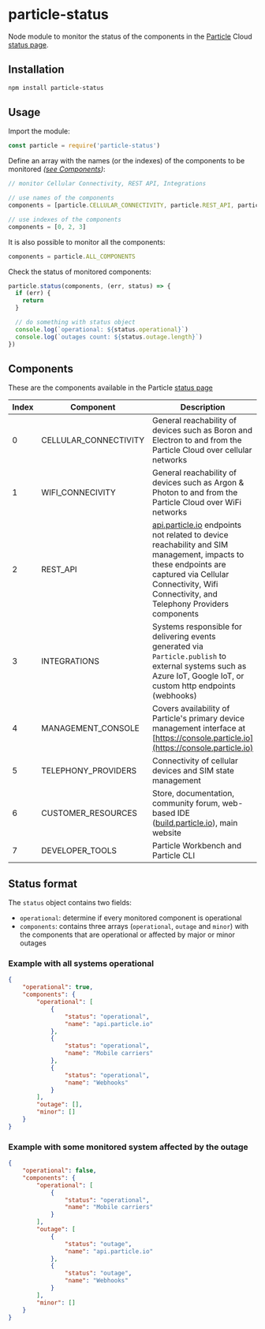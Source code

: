 # particle-status
Node module to monitor the status of the components in the [Particle](https://www.particle.io/) Cloud [status page](https://status.particle.io).

## Installation
```bash
npm install particle-status
```

## Usage
Import the module:
```js
const particle = require('particle-status')
```

Define an array with the names (or the indexes) of the components to be monitored *([see Components](#components))*:
```js
// monitor Cellular Connectivity, REST API, Integrations

// use names of the components
components = [particle.CELLULAR_CONNECTIVITY, particle.REST_API, particle.INTEGRATIONS]

// use indexes of the components
components = [0, 2, 3]
```

It is also possible to monitor all the components:
```js
components = particle.ALL_COMPONENTS
```

Check the status of monitored components:
```js
particle.status(components, (err, status) => {
  if (err) {
    return
  }

  // do something with status object
  console.log(`operational: ${status.operational}`)
  console.log(`outages count: ${status.outage.length}`)
})
```

## Components
These are the components available in the Particle [status page](https://status.particle.io)

| Index | Component | Description |
| --- | --- | --- |
| 0 | CELLULAR_CONNECTIVITY | General reachability of devices such as Boron and Electron to and from the Particle Cloud over cellular networks |
| 1 | WIFI_CONNECIVITY | General reachability of devices such as Argon & Photon to and from the Particle Cloud over WiFi networks |
| 2 | REST_API | [api.particle.io](https://api.particle.io) endpoints not related to device reachability and SIM management, impacts to these endpoints are captured via Cellular Connectivity, Wifi Connectivity, and Telephony Providers components |
| 3 | INTEGRATIONS | Systems responsible for delivering events generated via `Particle.publish` to external systems such as Azure IoT, Google IoT, or custom http endpoints (webhooks) |
| 4 | MANAGEMENT_CONSOLE | Covers availability of Particle's primary device management interface at [https://console.particle.io](https://console.particle.io) |
| 5 | TELEPHONY_PROVIDERS | Connectivity of cellular devices and SIM state management |
| 6 | CUSTOMER_RESOURCES | Store, documentation, community forum, web-based IDE ([build.particle.io](https://build.particle.io)), main website |
| 7 | DEVELOPER_TOOLS | Particle Workbench and Particle CLI |

## Status format
The `status` object contains two fields:
- `operational`: determine if every monitored component is operational
- `components`: contains three arrays (`operational`, `outage` and `minor`) with the components that are operational or affected by major or minor outages

### Example with all systems operational
```json
{
	"operational": true,
	"components": {
		"operational": [
			{
				"status": "operational",
				"name": "api.particle.io"
			},
			{
				"status": "operational",
				"name": "Mobile carriers"
			},
			{
				"status": "operational",
				"name": "Webhooks"
			}
		],
		"outage": [],
		"minor": []
	}
}
```


### Example with some monitored system affected by the outage
```json
{
	"operational": false,
	"components": {
		"operational": [
			{
				"status": "operational",
				"name": "Mobile carriers"
			}
		],
		"outage": [
			{
				"status": "outage",
				"name": "api.particle.io"
			},
			{
				"status": "outage",
				"name": "Webhooks"
			}
		],
		"minor": []
	}
}
```
